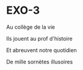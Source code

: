 # EXO-3

Au collège de la vie

Ils jouent au prof d'histoire

Et abreuvent notre quotidien

De mille sornètes illusoires